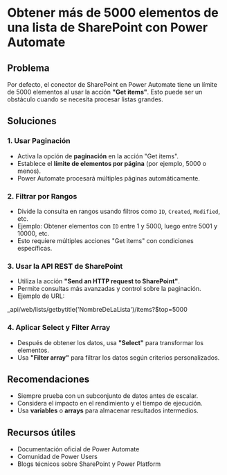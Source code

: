 
# Obtener más de 5000 elementos de una lista de SharePoint con Power Automate

## Problema
Por defecto, el conector de SharePoint en Power Automate tiene un límite de 5000 elementos al usar la acción **"Get items"**. Esto puede ser un obstáculo cuando se necesita procesar listas grandes.

## Soluciones

### 1. Usar Paginación
- Activa la opción de **paginación** en la acción "Get items".
- Establece el **límite de elementos por página** (por ejemplo, 5000 o menos).
- Power Automate procesará múltiples páginas automáticamente.

### 2. Filtrar por Rangos
- Divide la consulta en rangos usando filtros como `ID`, `Created`, `Modified`, etc.
- Ejemplo: Obtener elementos con `ID` entre 1 y 5000, luego entre 5001 y 10000, etc.
- Esto requiere múltiples acciones "Get items" con condiciones específicas.

### 3. Usar la API REST de SharePoint
- Utiliza la acción **"Send an HTTP request to SharePoint"**.
- Permite consultas más avanzadas y control sobre la paginación.
- Ejemplo de URL:
  
_api/web/lists/getbytitle('NombreDeLaLista')/items?$top=5000

### 4. Aplicar Select y Filter Array
- Después de obtener los datos, usa **"Select"** para transformar los elementos.
- Usa **"Filter array"** para filtrar los datos según criterios personalizados.

## Recomendaciones
- Siempre prueba con un subconjunto de datos antes de escalar.
- Considera el impacto en el rendimiento y el tiempo de ejecución.
- Usa **variables** o **arrays** para almacenar resultados intermedios.

## Recursos útiles
- Documentación oficial de Power Automate
- Comunidad de Power Users
- Blogs técnicos sobre SharePoint y Power Platform
